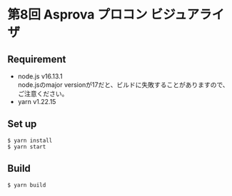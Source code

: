 # 第8回 Asprova プロコン ビジュアライザ

## Requirement
- node.js v16.13.1  
	node.jsのmajor versionが17だと、ビルドに失敗することがありますので、ご注意ください。
- yarn v1.22.15

## Set up
```
$ yarn install
$ yarn start
```

## Build
```
$ yarn build
```